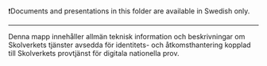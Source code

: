 ❗Documents and presentations in this folder are available in Swedish only.
___

Denna mapp innehåller allmän teknisk information och beskrivningar om Skolverkets tjänster avsedda för identitets- och åtkomsthantering kopplad till Skolverkets provtjänst för digitala nationella prov. 

